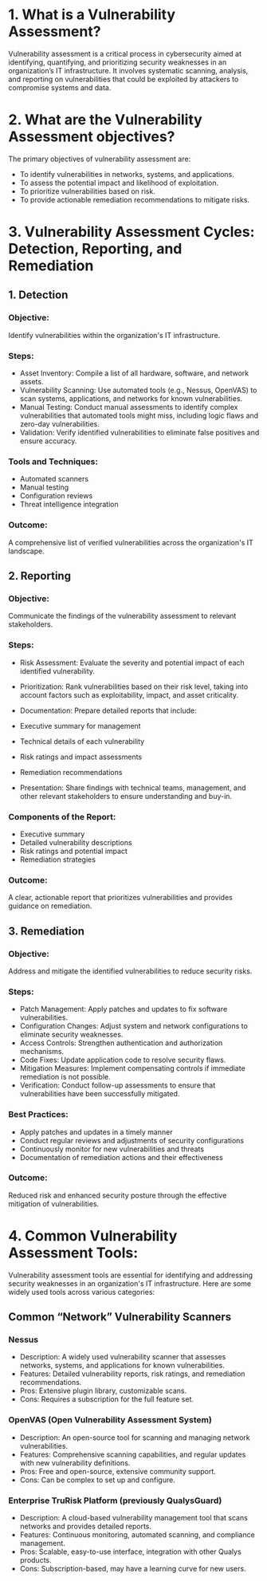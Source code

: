 # 1. What is a Vulnerability Assessment?

Vulnerability assessment is a critical process in cybersecurity aimed at identifying, quantifying, and prioritizing security weaknesses in an organization’s IT infrastructure. It involves systematic scanning, analysis, and reporting on vulnerabilities that could be exploited by attackers to compromise systems and data.

# 2. What are the Vulnerability Assessment objectives? 

The primary objectives of vulnerability assessment are:

- To identify vulnerabilities in networks, systems, and applications.
- To assess the potential impact and likelihood of exploitation.
- To prioritize vulnerabilities based on risk.
- To provide actionable remediation recommendations to mitigate risks.

# 3. Vulnerability Assessment Cycles: Detection, Reporting, and Remediation

## 1. Detection

### Objective: 

Identify vulnerabilities within the organization's IT infrastructure.

### Steps:

- Asset Inventory: Compile a list of all hardware, software, and network assets.
- Vulnerability Scanning: Use automated tools (e.g., Nessus, OpenVAS) to scan systems, applications, and networks for known vulnerabilities.
- Manual Testing: Conduct manual assessments to identify complex vulnerabilities that automated tools might miss, including logic flaws and zero-day vulnerabilities.
- Validation: Verify identified vulnerabilities to eliminate false positives and ensure accuracy.

### Tools and Techniques:

- Automated scanners
- Manual testing
- Configuration reviews
- Threat intelligence integration

### Outcome: 

A comprehensive list of verified vulnerabilities across the organization's IT landscape.

## 2. Reporting

### Objective: 

Communicate the findings of the vulnerability assessment to relevant stakeholders.

### Steps:

- Risk Assessment: Evaluate the severity and potential impact of each identified vulnerability.
- Prioritization: Rank vulnerabilities based on their risk level, taking into account factors such as exploitability, impact, and asset criticality.
- Documentation: Prepare detailed reports that include:

- Executive summary for management

- Technical details of each vulnerability

- Risk ratings and impact assessments

- Remediation recommendations

- Presentation: Share findings with technical teams, management, and other relevant stakeholders to ensure understanding and buy-in.

### Components of the Report:

- Executive summary
- Detailed vulnerability descriptions
- Risk ratings and potential impact
- Remediation strategies

### Outcome: 

A clear, actionable report that prioritizes vulnerabilities and provides guidance on remediation.

## 3. Remediation

### Objective: 

Address and mitigate the identified vulnerabilities to reduce security risks.

### Steps:

- Patch Management: Apply patches and updates to fix software vulnerabilities.
- Configuration Changes: Adjust system and network configurations to eliminate security weaknesses.
- Access Controls: Strengthen authentication and authorization mechanisms.
- Code Fixes: Update application code to resolve security flaws.
- Mitigation Measures: Implement compensating controls if immediate remediation is not possible.
- Verification: Conduct follow-up assessments to ensure that vulnerabilities have been successfully mitigated.

### Best Practices:

- Apply patches and updates in a timely manner
- Conduct regular reviews and adjustments of security configurations
- Continuously monitor for new vulnerabilities and threats
- Documentation of remediation actions and their effectiveness

### Outcome: 

Reduced risk and enhanced security posture through the effective mitigation of vulnerabilities.

# 4. Common Vulnerability Assessment Tools:

Vulnerability assessment tools are essential for identifying and addressing security weaknesses in an organization's IT infrastructure. Here are some widely used tools across various categories:

## Common “Network” Vulnerability Scanners

### Nessus

- Description: A widely used vulnerability scanner that assesses networks, systems, and applications for known vulnerabilities.
- Features: Detailed vulnerability reports, risk ratings, and remediation recommendations.
- Pros: Extensive plugin library, customizable scans.
- Cons: Requires a subscription for the full feature set.

### OpenVAS (Open Vulnerability Assessment System)

- Description: An open-source tool for scanning and managing network vulnerabilities.
- Features: Comprehensive scanning capabilities, and regular updates with new vulnerability definitions.
- Pros: Free and open-source, extensive community support.
- Cons: Can be complex to set up and configure.

### Enterprise TruRisk Platform (previously QualysGuard)

- Description: A cloud-based vulnerability management tool that scans networks and provides detailed reports.
- Features: Continuous monitoring, automated scanning, and compliance management.
- Pros: Scalable, easy-to-use interface, integration with other Qualys products.
- Cons: Subscription-based, may have a learning curve for new users.